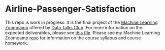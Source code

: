 # Airline-Passenger-Satisfaction
This repo is work in progress. It is the final project of the [Machine Learning Zoomcamp](https://github.com/DataTalksClub/machine-learning-zoomcamp) offered by [Data Talks Club](https://datatalks.club/). For more information on the expected deliverables, please see [this file](https://github.com/DataTalksClub/machine-learning-zoomcamp/tree/master/projects). Please see my Machine Learning Zoomcamp [repo](https://github.com/hugi-codes/Machine-Learning-Zoomcamp/tree/main) for information on the course syllabus and course homework.